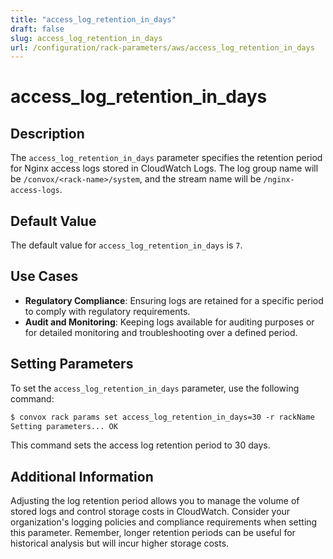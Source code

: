 ```yaml
---
title: "access_log_retention_in_days"
draft: false
slug: access_log_retention_in_days
url: /configuration/rack-parameters/aws/access_log_retention_in_days
---
```


# access_log_retention_in_days

## Description
The `access_log_retention_in_days` parameter specifies the retention period for Nginx access logs stored in CloudWatch Logs. The log group name will be `/convox/<rack-name>/system`, and the stream name will be `/nginx-access-logs`.

## Default Value
The default value for `access_log_retention_in_days` is `7`.

## Use Cases
- **Regulatory Compliance**: Ensuring logs are retained for a specific period to comply with regulatory requirements.
- **Audit and Monitoring**: Keeping logs available for auditing purposes or for detailed monitoring and troubleshooting over a defined period.

## Setting Parameters
To set the `access_log_retention_in_days` parameter, use the following command:
```html
$ convox rack params set access_log_retention_in_days=30 -r rackName
Setting parameters... OK
```
This command sets the access log retention period to 30 days.

## Additional Information
Adjusting the log retention period allows you to manage the volume of stored logs and control storage costs in CloudWatch. Consider your organization's logging policies and compliance requirements when setting this parameter. Remember, longer retention periods can be useful for historical analysis but will incur higher storage costs.
